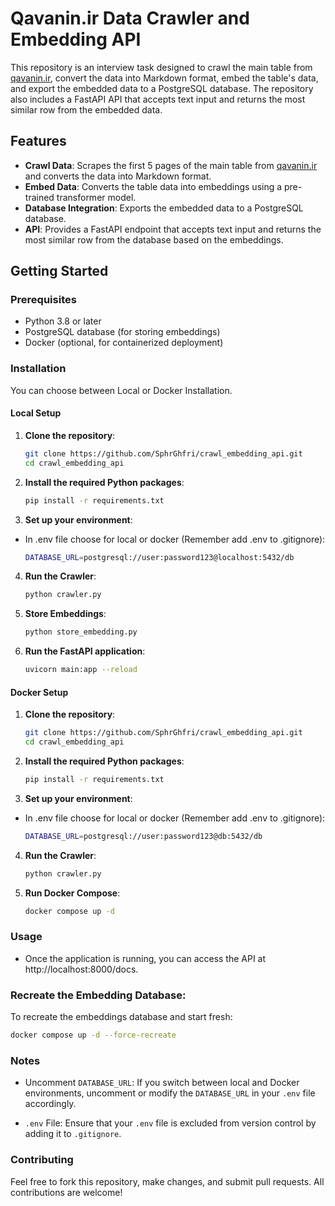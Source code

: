 # Qavanin.ir Data Crawler and Embedding API

This repository is an interview task designed to crawl the main table from [qavanin.ir](https://qavanin.ir), convert the data into Markdown format, embed the table's data, and export the embedded data to a PostgreSQL database. The repository also includes a FastAPI API that accepts text input and returns the most similar row from the embedded data.

## Features

- **Crawl Data**: Scrapes the first 5 pages of the main table from [qavanin.ir](https://qavanin.ir) and converts the data into Markdown format.
- **Embed Data**: Converts the table data into embeddings using a pre-trained transformer model.
- **Database Integration**: Exports the embedded data to a PostgreSQL database.
- **API**: Provides a FastAPI endpoint that accepts text input and returns the most similar row from the database based on the embeddings.

## Getting Started

### Prerequisites

- Python 3.8 or later
- PostgreSQL database (for storing embeddings)
- Docker (optional, for containerized deployment)

### Installation
You can choose between Local or Docker Installation.
#### Local Setup
1. **Clone the repository**:
   ```bash
   git clone https://github.com/SphrGhfri/crawl_embedding_api.git
   cd crawl_embedding_api
2. **Install the required Python packages**:
   ```bash
   pip install -r requirements.txt
3. **Set up your environment**:
- In .env file choose for local or docker (Remember add .env to .gitignore):
   ```bash
   DATABASE_URL=postgresql://user:password123@localhost:5432/db
4. **Run the Crawler**:
   ```bash
   python crawler.py
5. **Store Embeddings**:
   ```bash
   python store_embedding.py
6. **Run the FastAPI application**:
   ```bash
   uvicorn main:app --reload
#### Docker Setup
1. **Clone the repository**:
   ```bash
   git clone https://github.com/SphrGhfri/crawl_embedding_api.git
   cd crawl_embedding_api
2. **Install the required Python packages**:
   ```bash
   pip install -r requirements.txt
3. **Set up your environment**:
- In .env file choose for local or docker (Remember add .env to .gitignore):
   ```bash
   DATABASE_URL=postgresql://user:password123@db:5432/db
4. **Run the Crawler**:
   ```bash
   python crawler.py
5. **Run Docker Compose**:
   ```bash
   docker compose up -d
### Usage
- Once the application is running, you can access the API at http://localhost:8000/docs.
### Recreate the Embedding Database:
To recreate the embeddings database and start fresh:
   ```bash
   docker compose up -d --force-recreate
   ```

### Notes
- Uncomment `DATABASE_URL`: If you switch between local and Docker environments, uncomment or modify the `DATABASE_URL` in your `.env` file accordingly.

- `.env` File: Ensure that your `.env` file is excluded from version control by adding it to `.gitignore`.

### Contributing
Feel free to fork this repository, make changes, and submit pull requests. All contributions are welcome!